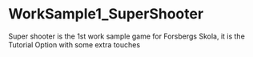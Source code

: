 # WorkSample1_SuperShooter
Super shooter is the 1st work sample game for Forsbergs Skola, it is the Tutorial Option with some extra touches
